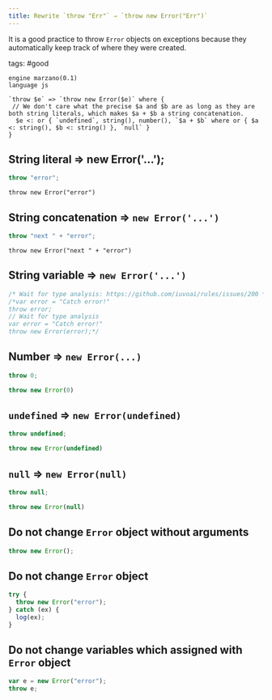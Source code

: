 ```yaml
---
title: Rewrite `throw "Err"` ⇒ `throw new Error("Err")`
---
```


It is a good practice to throw `Error` objects on exceptions because they automatically keep track of where they were created.

tags: #good

```grit
engine marzano(0.1)
language js

`throw $e` => `throw new Error($e)` where {
 // We don't care what the precise $a and $b are as long as they are both string literals, which makes $a + $b a string concatenation.
  $e <: or { `undefined`, string(), number(), `$a + $b` where or { $a <: string(), $b <: string() }, `null` }
}
```

## String literal ⇒ new Error('...');

```javascript
throw "error";
```

```
throw new Error("error")
```

## String concatenation ⇒ `new Error('...')`

```javascript
throw "next " + "error";
```

```
throw new Error("next " + "error")
```

## String variable ⇒ `new Error('...')`

```javascript
/* Wait for type analysis: https://github.com/iuvoai/rules/issues/200 */
/*var error = "Catch error!"
throw error;
// Wait for type analysis
var error = "Catch error!"
throw new Error(error);*/
```

## Number ⇒ `new Error(...)`

```javascript
throw 0;
```

```typescript
throw new Error(0)
```

## `undefined` ⇒ `new Error(undefined)`

```javascript
throw undefined;
```

```typescript
throw new Error(undefined)
```

## `null` ⇒ `new Error(null)`

```javascript
throw null;
```

```typescript
throw new Error(null)
```

## Do not change `Error` object without arguments

```javascript
throw new Error();
```

## Do not change `Error` object

```javascript
try {
  throw new Error("error");
} catch (ex) {
  log(ex);
}
```

## Do not change variables which assigned with `Error` object

```javascript
var e = new Error("error");
throw e;
```
